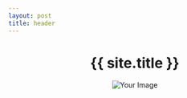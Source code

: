 ```yaml
---
layout: post
title: header
---
```

  
  <!-- 중앙 정렬된 제목과 얼굴 이미지 -->
  <header>
    <div class="header-content">
      <h1>{{ site.title }}</h1>
      <img src="{{ site.baseurl }}/assets/images/profile.jpg" alt="Your Image" class="profile-img">
    </div>
  </header>
